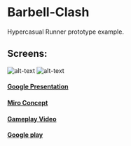 # Barbell-Clash

Hypercasual Runner prototype example.


## Screens:

![alt-text](https://play-lh.googleusercontent.com/YneWAr9ynDzE6LjadskxU4ABM0G0avYmCJJh_AnoC84T9hgZU1imvxPtVDU0pxBn1A=w5120-h2880-rw)
![alt-text](https://play-lh.googleusercontent.com/sqn6v59DeogkXCRFDNVdHMydIzZZ331ziawknjyEDZOh5RPoJuuUJJo-DKtGSPDDpZyu=w5120-h2880-rw)

#### [Google Presentation](https://docs.google.com/presentation/d/1s97tYbi1gYqnCkNKIQIrJTwT263YpT2MdZAK-6rdcEw/edit#slide=id.g11def277ac8_0_0)
#### [Miro Concept](https://miro.com/welcomeonboard/SEdnS1pRS25LMXdORXlwbnowS3NGeDFZaUZMc2E2Y0x3RHd4QnhPWjY3dDkyS2dxM2Y0eE9zYmRtVVZhcFFiZHwzMDc0NDU3MzUzMjU1NTAwMzUy?invite_link_id=321633932968)

#### [Gameplay Video](https://drive.google.com/file/d/1dbenaBK855DPFvDfvlBGutUv4CipPXM9/view?usp=sharing)
#### [Google play](https://play.google.com/store/apps/details?id=com.HyperToys.BarbellClash)
